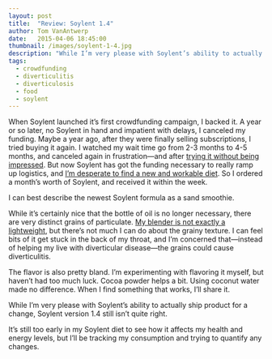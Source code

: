 ```yaml
---
layout: post
title:  "Review: Soylent 1.4"
author: Tom VanAntwerp
date:   2015-04-06 18:45:00
thumbnail: /images/soylent-1-4.jpg
description: "While I’m very please with Soylent’s ability to actually ship product for a change, Soylent version 1.4 still isn’t quite right. It’s still too early in my Soylent diet to see how it affects my health and energy levels, but I’ll be tracking my consumption and trying to quantify any changes."
tags:
  - crowdfunding
  - diverticulitis
  - diverticulosis
  - food
  - soylent
---
```


When Soylent launched it’s first crowdfunding campaign, I backed it. A year or so later, no Soylent in hand and impatient with delays, I canceled my funding. Maybe a year ago, after they were finally selling subscriptions, I tried buying it again. I watched my wait time go from 2-3 months to 4-5 months, and canceled again in frustration—and after [trying it without being impressed](http://tomvanantwerp.com/soylent-first-impressions/). But now Soylent has got the funding necessary to really ramp up logistics, and [I’m desperate to find a new and workable diet](http://tomvanantwerp.com/diverticulosis/). So I ordered a month’s worth of Soylent, and received it within the week.

I can best describe the newest Soylent formula as a sand smoothie.

While it’s certainly nice that the bottle of oil is no longer necessary, there are very distinct grains of particulate. [My blender is not exactly a lightweight](http://smile.amazon.com/gp/product/B003VWXXXK/), but there’s not much I can do about the grainy texture. I can feel bits of it get stuck in the back of my throat, and I’m concerned that—instead of helping my live with diverticular disease—the grains could cause diverticulitis.

The flavor is also pretty bland. I’m experimenting with flavoring it myself, but haven’t had too much luck. Cocoa powder helps a bit. Using coconut water made no difference. When I find something that works, I’ll share it.

While I’m very please with Soylent’s ability to actually ship product for a change, Soylent version 1.4 still isn’t quite right.

It’s still too early in my Soylent diet to see how it affects my health and energy levels, but I’ll be tracking my consumption and trying to quantify any changes.

